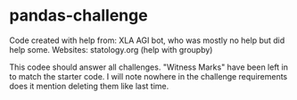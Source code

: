 # pandas-challenge

Code created with help from:
XLA AGI bot, who was mostly no help but did help some.
Websites: statology.org (help with groupby)

This codee should answer all challenges. "Witness Marks"  have been left in to match the starter code.
I will note nowhere in the challenge requirements does it mention deleting them like last time.

